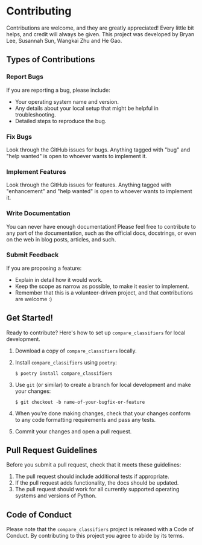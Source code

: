 # Contributing

Contributions are welcome, and they are greatly appreciated! Every little bit
helps, and credit will always be given. This project was developed by Bryan Lee, Susannah Sun, Wangkai Zhu and He Gao.

## Types of Contributions

### Report Bugs

If you are reporting a bug, please include:

* Your operating system name and version.
* Any details about your local setup that might be helpful in troubleshooting.
* Detailed steps to reproduce the bug.

### Fix Bugs

Look through the GitHub issues for bugs. Anything tagged with "bug" and "help
wanted" is open to whoever wants to implement it.

### Implement Features

Look through the GitHub issues for features. Anything tagged with "enhancement"
and "help wanted" is open to whoever wants to implement it.

### Write Documentation

You can never have enough documentation! Please feel free to contribute to any
part of the documentation, such as the official docs, docstrings, or even
on the web in blog posts, articles, and such.

### Submit Feedback

If you are proposing a feature:

* Explain in detail how it would work.
* Keep the scope as narrow as possible, to make it easier to implement.
* Remember that this is a volunteer-driven project, and that contributions
  are welcome :)

## Get Started!

Ready to contribute? Here's how to set up `compare_classifiers` for local development.

1. Download a copy of `compare_classifiers` locally.
2. Install `compare_classifiers` using `poetry`:

    ```console
    $ poetry install compare_classifiers

    ```

3. Use `git` (or similar) to create a branch for local development and make your changes:

    ```console
    $ git checkout -b name-of-your-bugfix-or-feature

    ```

4. When you're done making changes, check that your changes conform to any code formatting requirements and pass any tests.

5. Commit your changes and open a pull request.

## Pull Request Guidelines

Before you submit a pull request, check that it meets these guidelines:

1. The pull request should include additional tests if appropriate.
2. If the pull request adds functionality, the docs should be updated.
3. The pull request should work for all currently supported operating systems and versions of Python.

## Code of Conduct

Please note that the `compare_classifiers` project is released with a
Code of Conduct. By contributing to this project you agree to abide by its terms.
